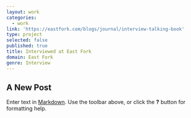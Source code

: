 ```yaml
---
layout: work
categories:
  - work
link: 'https://eastfork.com/blogs/journal/interview-talking-book'
type: project
selected: false
published: true
title: Interviewed at East Fork
domain: East Fork
genre: Interview
---
```

## A New Post

Enter text in [Markdown](http://daringfireball.net/projects/markdown/). Use the toolbar above, or click the **?** button for formatting help.

